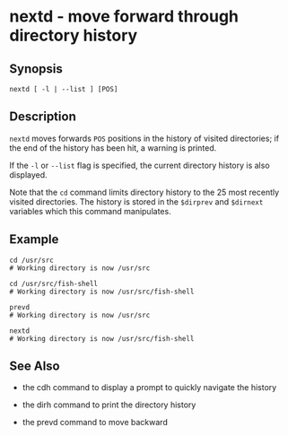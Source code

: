 # nextd - move forward through directory history

## Synopsis

```
nextd [ -l | --list ] [POS]
```

## Description

`nextd` moves forwards `POS` positions in the history of visited directories; if the end of the history has been hit, a warning is printed.

If the `-l` or `--list` flag is specified, the current directory history is also displayed.

Note that the `cd` command limits directory history to the 25 most recently visited directories. The history is stored in the `$dirprev` and `$dirnext` variables which this command manipulates.

## Example

```
cd /usr/src
# Working directory is now /usr/src

cd /usr/src/fish-shell
# Working directory is now /usr/src/fish-shell

prevd
# Working directory is now /usr/src

nextd
# Working directory is now /usr/src/fish-shell
```

## See Also


* the cdh command to display a prompt to quickly navigate the history


* the dirh command to print the directory history


* the prevd command to move backward
